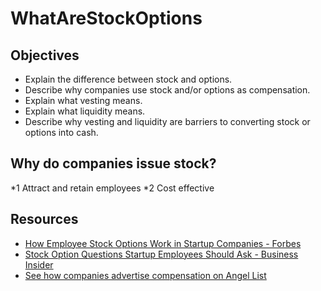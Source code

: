 # WhatAreStockOptions

## Objectives
* Explain the difference between stock and options.
* Describe why companies use stock and/or options as compensation.
* Explain what vesting means.
* Explain what liquidity means.
* Describe why vesting and liquidity are barriers to converting stock or options into cash.

## Why do companies issue stock?
*1 Attract and retain employees
*2 Cost effective

## Resources
* [How Employee Stock Options Work in Startup Companies - Forbes](https://www.forbes.com/sites/allbusiness/2016/02/27/how-employee-stock-options-work-in-startup-companies/#64e4a91d6633)
* [Stock Option Questions Startup Employees Should Ask - Business Insider](http://www.businessinsider.com/stock-option-questions-startup-employees-should-ask-2014-4)
* [See how companies advertise compensation on Angel List](angel.co)
